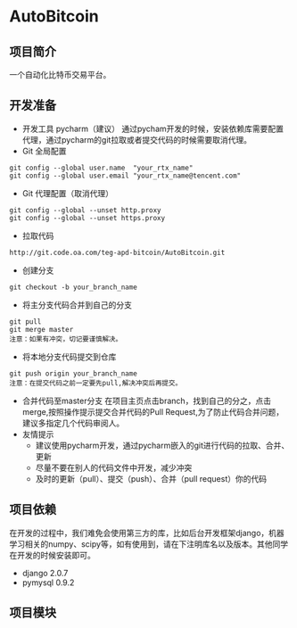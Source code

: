 # AutoBitcoin
## 项目简介
一个自动化比特币交易平台。

## 开发准备
* 开发工具
pycharm（建议）
通过pycham开发的时候，安装依赖库需要配置代理，通过pycharm的git拉取或者提交代码的时候需要取消代理。
* Git 全局配置
```
git config --global user.name  "your_rtx_name"
git config --global user.email "your_rtx_name@tencent.com"
```
* Git 代理配置（取消代理）
```
git config --global --unset http.proxy
git config --global --unset https.proxy
```
* 拉取代码
```
http://git.code.oa.com/teg-apd-bitcoin/AutoBitcoin.git
```
* 创建分支
```
git checkout -b your_branch_name
```
* 将主分支代码合并到自己的分支
```
git pull
git merge master
注意：如果有冲突，切记要谨慎解决。
```
* 将本地分支代码提交到仓库
```
git push origin your_branch_name
注意：在提交代码之前一定要先pull,解决冲突后再提交。
```
* 合并代码至master分支
在项目主页点击branch，找到自己的分之，点击merge,按照操作提示提交合并代码的Pull Request,为了防止代码合并问题，建议多指定几个代码审阅人。
* 友情提示
    * 建议使用pycharm开发，通过pycharm嵌入的git进行代码的拉取、合并、更新
    * 尽量不要在别人的代码文件中开发，减少冲突
    * 及时的更新（pull）、提交（push）、合并（pull request）你的代码

## 项目依赖
在开发的过程中，我们难免会使用第三方的库，比如后台开发框架django，机器学习相关的numpy、scipy等，如有使用到，请在下注明库名以及版本。其他同学在开发的时候安装即可。
* django 2.0.7
* pymysql 0.9.2

## 项目模块

